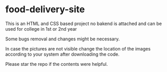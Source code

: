 # food-delivery-site
This is an HTML and CSS based project no bakend is attached and can be used for college in 1st or 2nd year

Some bugs removal and changes might be necessary.

In case the pictures are not visible change the location of the images according to your system after downloading the code.

 Please star the repo if the contents were helpful.